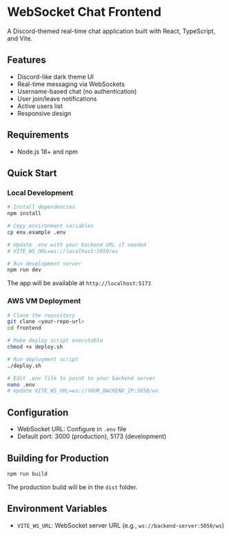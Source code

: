 # WebSocket Chat Frontend

A Discord-themed real-time chat application built with React, TypeScript, and Vite.

## Features

- Discord-like dark theme UI
- Real-time messaging via WebSockets
- Username-based chat (no authentication)
- User join/leave notifications
- Active users list
- Responsive design

## Requirements

- Node.js 18+ and npm

## Quick Start

### Local Development

```bash
# Install dependencies
npm install

# Copy environment variables
cp env.example .env

# Update .env with your backend URL if needed
# VITE_WS_URL=ws://localhost:5050/ws

# Run development server
npm run dev
```

The app will be available at `http://localhost:5173`

### AWS VM Deployment

```bash
# Clone the repository
git clone <your-repo-url>
cd frontend

# Make deploy script executable
chmod +x deploy.sh

# Run deployment script
./deploy.sh

# Edit .env file to point to your backend server
nano .env
# Update VITE_WS_URL=ws://YOUR_BACKEND_IP:5050/ws
```

## Configuration

- WebSocket URL: Configure in `.env` file
- Default port: 3000 (production), 5173 (development)

## Building for Production

```bash
npm run build
```

The production build will be in the `dist` folder.

## Environment Variables

- `VITE_WS_URL`: WebSocket server URL (e.g., `ws://backend-server:5050/ws`)
